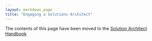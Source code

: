 ```yaml
---
layout: markdown_page
title: "Engaging a Solutions Architect"
---
```


The contents of this page have been moved to the [Solution Architect Handbook](/handbook/customer-success/solutions-architects#when-and-how-to-engage-a-solutions-architect)
